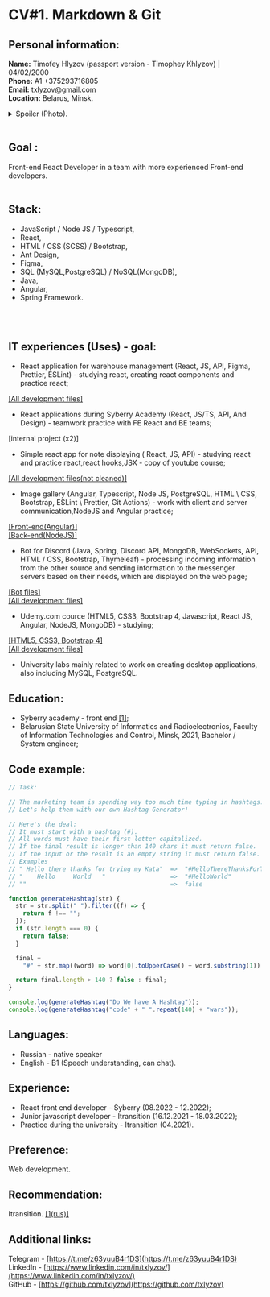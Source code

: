 # CV#1. Markdown & Git

## Personal information:
**Name:** Timofey Hlyzov (passport version - Timophey Khlyzov) | 04/02/2000 <br />
**Phone:** A1 +375293716805 <br />
**Email:** txlyzov@gmail.com <br />
**Location:** Belarus, Minsk.

<details>
<summary>Spoiler (Photo).</summary>
<pre>
<img src="./cv-image.jpg"  width="30%">
</pre>
</details>
<br />


## Goal : 
Front-end React Developer in a team with more experienced Front-end developers.
<br />
<br />

## Stack: 
- JavaScript / Node JS / Typescript, 
- React, 
- HTML / CSS (SCSS) / Bootstrap, 
- Ant Design, 
- Figma,  
- SQL (MySQL,PostgreSQL) / NoSQL(MongoDB), 
- Java, 
- Angular,
- Spring Framework.
<br />
<br />

## IT experiences (Uses) - goal:
 - React application for warehouse management (React, JS, API, Figma, Prettier, ESLint) - studying react, creating react components and practice react;<br />

[[All development files]](https://github.com/txlyzov/warehouse-app)<br />

- React applications during Syberry Academy (React, JS/TS, API, And Design) - teamwork practice with FE React and BE teams;<br />

[internal project (х2)]<br />

- Simple react app for note displaying ( React, JS, API) - studying react and practice react,react hooks,JSX - copy of youtube course;

[[All development files(not cleaned)]](https://github.com/txlyzov/react-tutorials)<br />

- Image gallery (Angular, Typescript, Node JS, PostgreSQL, HTML \ CSS, Bootstrap, ESLint \ Prettier, Git Actions) - work with client and server communication,NodeJS and Angular practice;<br />

[[Front-end(Angular)]](https://github.com/txlyzov/web-angular-front)<br />
[[Back-end(NodeJS)]](https://github.com/txlyzov/web-angular-back)<br />

- Bot for Discord (Java, Spring, Discord API, MongoDB, WebSockets, API, HTML / CSS, Bootstrap, Thymeleaf) -  processing incoming information from the other source and sending information to the messenger servers based on their needs, which are displayed on the web page;<br />

[[Bot files]](https://github.com/txlyzov/Bot-project/tree/main/ETRA)<br />
[[All development files]](https://github.com/txlyzov/Bot-project)<br />

- Udemy.com cource (HTML5, CSS3, Bootstrap 4, Javascript, React JS, Angular, NodeJS, MongoDB) - studying;<br />

[[HTML5, CSS3, Bootstrap 4]](https://txlyzov.github.io/test.github.io/)<br />
[[All development files]](https://github.com/txlyzov/trnng)<br />

- University labs mainly related to work on creating desktop applications, also including MySQL, PostgreSQL.


## Education: 
- Syberry academy - front end [[1]](https://drive.google.com/file/d/1jUld5HtoZ3KcmstV3pnRIRFqkfMqZ9Us/view?usp=sharing);
- Belarusian State University of Informatics and Radioelectronics, Faculty of Information Technologies and Control, Minsk, 2021, Bachelor / System engineer;

## Code example:

```js
// Task:

// The marketing team is spending way too much time typing in hashtags.
// Let's help them with our own Hashtag Generator!

// Here's the deal:
// It must start with a hashtag (#).
// All words must have their first letter capitalized.
// If the final result is longer than 140 chars it must return false.
// If the input or the result is an empty string it must return false.
// Examples
// " Hello there thanks for trying my Kata"  =>  "#HelloThereThanksForTryingMyKata"
// "    Hello     World   "                  =>  "#HelloWorld"
// ""                                        =>  false

function generateHashtag(str) {
  str = str.split(" ").filter((f) => {
    return f !== "";
  });
  if (str.length === 0) {
    return false;
  }

  final =
    "#" + str.map((word) => word[0].toUpperCase() + word.substring(1)).join("");

  return final.length > 140 ? false : final;
}

console.log(generateHashtag("Do We have A Hashtag"));
console.log(generateHashtag("code" + " ".repeat(140) + "wars"));
```

## Languages: 
- Russian - native speaker
- English - B1 (Speech understanding, can chat).


## Experience:
- React front end developer - Syberry (08.2022 - 12.2022);
- Junior javascript developer - Itransition (16.12.2021 - 18.03.2022);
- Practice during the university - Itransition (04.2021).


## Preference:
Web development.


## Recommendation:
Itransition. [[1(rus)]](https://docs.google.com/document/d/1VcZT7wuMuwht_W_yDXAVstSDJI1IyzUWoY4kmOXhdoo/edit?usp=sharing)


## Additional links: 
Telegram - [https://t.me/z63yuuB4r1DS](https://t.me/z63yuuB4r1DS) <br />
LinkedIn - [https://www.linkedin.com/in/txlyzov/](https://www.linkedin.com/in/txlyzov/) <br />
GitHub - [https://github.com/txlyzov](https://github.com/txlyzov)
